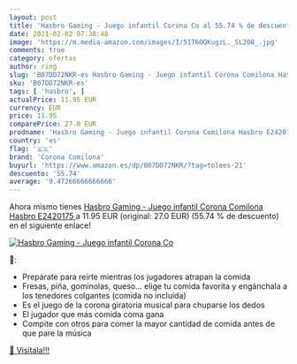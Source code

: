 ```yaml
---
layout: post
title: 'Hasbro Gaming - Juego infantil Corona Co al 55.74 % de descuento'
date: 2021-02-02 07:38:48
image: 'https://m.media-amazon.com/images/I/51T6OQKugzL._SL200_.jpg'
comments: true
category: ofertas
author: ring
slug: 'B07DD72NKR-es Hasbro Gaming - Juego infantil Corona Comilona Hasbro...'
sku: 'B07DD72NKR-es'
tags: [ 'hasbro', ]
actualPrice: 11.95 EUR
currency: EUR
price: 11.95
comparePrice: 27.0 EUR
prodname: 'Hasbro Gaming - Juego infantil Corona Comilona Hasbro E2420175 '
country: 'es'
flag: '🇪🇸'
brand: 'Corona Comilona'
buyurl: 'https://www.amazon.es/dp/B07DD72NKR/?tag=tolees-21'
descuento: '55.74'
average: '9.47266666666666'
---
```


Ahora mismo tienes [Hasbro Gaming - Juego infantil Corona Comilona Hasbro E2420175 ](https://www.amazon.es/dp/B07DD72NKR/?tag=tolees-21) a 11.95 EUR (original: 27.0 EUR) (55.74 %  de descuento) en el siguiente enlace!

[![Hasbro Gaming - Juego infantil Corona Co](https://m.media-amazon.com/images/I/51T6OQKugzL._SL200_.jpg)](https://www.amazon.es/dp/B07DD72NKR/?tag=tolees-21)

🔎:

- Prepárate para reírte mientras los jugadores atrapan la comida
- Fresas, piña, gominolas, queso… elige tu comida favorita y engánchala a los tenedores colgantes (comida no incluida)
- Es el juego de la corona giratoria musical para chuparse los dedos
- El jugador que más comida coma gana
- Compite con otros para comer la mayor cantidad de comida antes de que pare la música

[🛒 Visítala!!!](https://www.amazon.es/dp/B07DD72NKR/?tag=tolees-21)
